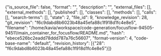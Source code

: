 {"is_source_file": false, "format": "", "description": "", "external_files": [], "external_methods": [], "published": [], "classes": [], "methods": [], "calls": [], "search-terms": [], "state": 2, "file_id": 9, "knowledge_revision": 28, "git_revision": "f6c9dabd8b6023b48a45efa88c1f918d1fc4e8e5", "filename": "/home/kavia/workspace/code-generation/focusflow-94505-94511/main_container_for_focusflow/README.md", "hash": "ebece526bc2eadd78ddd787a76c56607", "format-version": 4, "code-base-name": "default", "revision_history": [{"28": "f6c9dabd8b6023b48a45efa88c1f918d1fc4e8e5"}]}